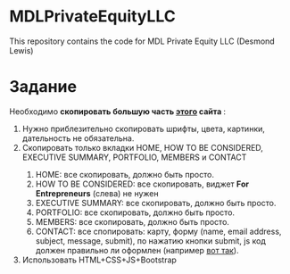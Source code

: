 # MDLPrivateEquityLLC
This repository contains the code for MDL Private Equity LLC (Desmond Lewis)

# Задание
Необходимо <b> скопировать  большую часть <a href="http://www.imafcapefear.com/">этого</a> сайта </b>:
<ol type="1">
<li> Нужно приблезительно скопировать шрифты, цвета, картинки, дательность не обязательна.</li>
<li> Скопировать только вкладки HOME, HOW TO BE CONSIDERED, EXECUTIVE SUMMARY, PORTFOLIO, MEMBERS и CONTACT </li>
<ol type="1">
<li> HOME: все скопировать, должно быть просто.</li>
<li> HOW TO BE CONSIDERED: все скопировать, виджет <b>For Entrepreneurs</b> (слева) не нужен</li>
<li> EXECUTIVE SUMMARY: все скопировать, должно быть просто.</li>
<li> PORTFOLIO: все скопировать, должно быть просто.</li>
<li> MEMBERS: все скопировать, должно быть просто.</li>
<li> CONTACT: все спопировать: карту, форму (name, email address, subject, message, submit), по нажатию кнопки submit, js код должен правильно ли оформлен (например <a href="https://stackoverflow.com/questions/46155/how-to-validate-email-address-in-javascript">вот так</a>).</li>
</ol>
<li> Использовать HTML+CSS+JS+Bootstrap
</ol>